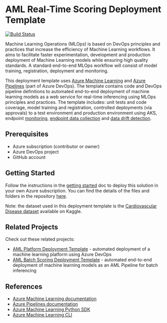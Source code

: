 # AML Real-Time Scoring Deployment Template

[![Build Status](https://dev.azure.com/nfmoore-projects/AML%20Deployment%20Templates/_apis/build/status/nfmoore.aml-real-time-deployment-template?branchName=master)](https://dev.azure.com/nfmoore-projects/AML%20Deployment%20Templates/_build/latest?definitionId=12&branchName=master)

Machine Learning Operations (MLOps) is based on DevOps principles and practices that increase the efficiency of Machine Learning workflows. It aims to facilitate faster experimentation, development and production deployment of Machine Learning models while ensuring high quality standards. A standard end-to-end MLOps workflow will consist of model training, registration, deployment and monitoring.

This deployment template uses [Azure Machine Learning](https://docs.microsoft.com/en-us/azure/machine-learning/overview-what-is-azure-ml) and [Azure Pipelines](https://docs.microsoft.com/en-us/azure/devops/pipelines/get-started/what-is-azure-pipelines) (part of Azure DevOps). The template contains code and DevOps pipeline definitions to automated end-to-end deployment of machine learning models as a web service for real-time inferencing using MLOps principles and practices. The template includes: unit tests and code coverage, model training and registration, controlled deployments (via approvals) to a test environment and production environment using AKS, endpoint [monitoring](https://docs.microsoft.com/en-us/azure/machine-learning/how-to-enable-app-insights), [endpoint data collection](https://docs.microsoft.com/en-us/azure/machine-learning/how-to-enable-data-collection) and [data drift detection](https://docs.microsoft.com/en-us/azure/machine-learning/how-to-monitor-datasets).

## Prerequisites

- Azure subscription (contributor or owner)
- Azure DevOps project
- GitHub account

## Getting Started

Follow the instructions in the [getting started](docs/getting_started.md) doc to deploy this solution in your own Azure subscription. You can find the details of the files and folders in the repository [here](/docs/repository_details.md).

Note: the dataset used in this deployment template is the [Cardiovascular Disease dataset](https://www.kaggle.com/sulianova/cardiovascular-disease-dataset) available on Kaggle.

## Related Projects

Check out these related projects:

- [AML Platform Deployment Template](https://github.com/nfmoore/aml-platform-deployment-template) - automated deployment of a machine learning platform using Azure DevOps
- [AML Batch Scoring Deployment Template](https://github.com/nfmoore/aml-batch-deployment-template) - automated end-to-end deployment of machine learning models as an AML Pipeline for batch inferencing

## References

- [Azure Machine Learning documentation](https://docs.microsoft.com/en-us/azure/machine-learning/)
- [Azure Pipelines documentation](https://docs.microsoft.com/en-us/azure/devops/pipelines/)
- [Azure Machine Learning Python SDK](https://docs.microsoft.com/en-us/python/api/overview/azure/ml/?view=azure-ml-py)
- [Azure Machine Learning CLI](https://docs.microsoft.com/en-us/azure/machine-learning/reference-azure-machine-learning-cli)
